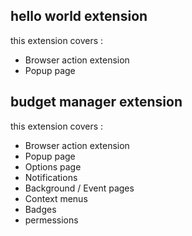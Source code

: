 ## hello world extension

this extension covers :

- Browser action extension
- Popup page

## budget manager extension

this extension covers :

- Browser action extension
- Popup page
- Options page
- Notifications
- Background / Event pages
- Context menus
- Badges
- permessions
